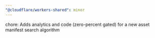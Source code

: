 ```yaml
---
"@cloudflare/workers-shared": minor
---
```


chore: Adds analytics and code (zero-percent gated) for a new asset manifest search algorithm
